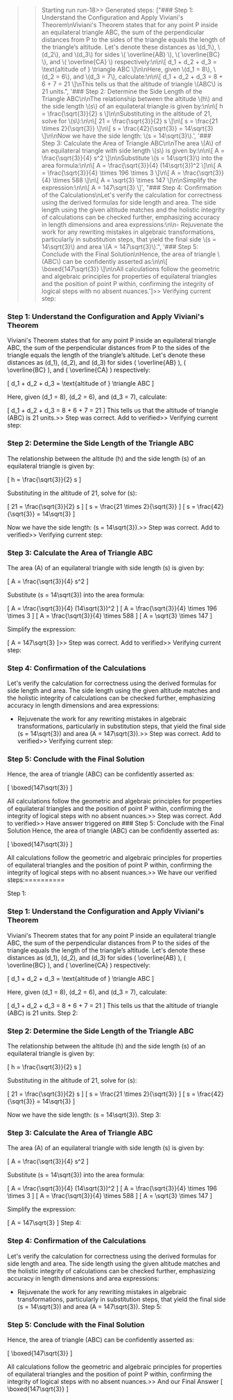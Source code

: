 >> Starting run run-18>> 
Generated steps: 
["### Step 1: Understand the Configuration and Apply Viviani's Theorem\nViviani's Theorem states that for any point P inside an equilateral triangle ABC, the sum of the perpendicular distances from P to the sides of the triangle equals the length of the triangle’s altitude. Let's denote these distances as \\(d_1\\), \\(d_2\\), and \\(d_3\\) for sides \\( \\overline{AB} \\), \\( \\overline{BC} \\), and \\( \\overline{CA} \\) respectively:\n\n\\[ d_1 + d_2 + d_3 = \\text{altitude of } \\triangle ABC \\]\n\nHere, given \\(d_1 = 8\\), \\(d_2 = 6\\), and \\(d_3 = 7\\), calculate:\n\n\\[ d_1 + d_2 + d_3 = 8 + 6 + 7 = 21 \\]\nThis tells us that the altitude of triangle \\(ABC\\) is 21 units.", '### Step 2: Determine the Side Length of the Triangle ABC\n\nThe relationship between the altitude \\(h\\) and the side length \\(s\\) of an equilateral triangle is given by:\n\n\\[ h = \\frac{\\sqrt{3}}{2} s \\]\n\nSubstituting in the altitude of 21, solve for \\(s\\):\n\n\\[ 21 = \\frac{\\sqrt{3}}{2} s \\]\n\\[ s = \\frac{21 \\times 2}{\\sqrt{3}} \\]\n\\[ s = \\frac{42}{\\sqrt{3}} = 14\\sqrt{3} \\]\n\nNow we have the side length: \\(s = 14\\sqrt{3}\\).', '### Step 3: Calculate the Area of Triangle ABC\n\nThe area \\(A\\) of an equilateral triangle with side length \\(s\\) is given by:\n\n\\[ A = \\frac{\\sqrt{3}}{4} s^2 \\]\n\nSubstitute \\(s = 14\\sqrt{3}\\) into the area formula:\n\n\\[ A = \\frac{\\sqrt{3}}{4} (14\\sqrt{3})^2 \\]\n\\[ A = \\frac{\\sqrt{3}}{4} \\times 196 \\times 3 \\]\n\\[ A = \\frac{\\sqrt{3}}{4} \\times 588 \\]\n\\[ A = \\sqrt{3} \\times 147 \\]\n\nSimplify the expression:\n\n\\[ A = 147\\sqrt{3} \\]', "### Step 4: Confirmation of the Calculations\nLet's verify the calculation for correctness using the derived formulas for side length and area. The side length using the given altitude matches and the holistic integrity of calculations can be checked further, emphasizing accuracy in length dimensions and area expressions:\n\n- Rejuvenate the work for any rewriting mistakes in algebraic transformations, particularly in substitution steps, that yield the final side \\(s = 14\\sqrt{3}\\) and area \\(A = 147\\sqrt{3}\\).", '### Step 5: Conclude with the Final Solution\nHence, the area of triangle \\(ABC\\) can be confidently asserted as:\n\n\\[ \\boxed{147\\sqrt{3}} \\]\n\nAll calculations follow the geometric and algebraic principles for properties of equilateral triangles and the position of point P within, confirming the integrity of logical steps with no absent nuances.']>> 
Verifying current step: 
### Step 1: Understand the Configuration and Apply Viviani's Theorem
Viviani's Theorem states that for any point P inside an equilateral triangle ABC, the sum of the perpendicular distances from P to the sides of the triangle equals the length of the triangle’s altitude. Let's denote these distances as \(d_1\), \(d_2\), and \(d_3\) for sides \( \overline{AB} \), \( \overline{BC} \), and \( \overline{CA} \) respectively:

\[ d_1 + d_2 + d_3 = \text{altitude of } \triangle ABC \]

Here, given \(d_1 = 8\), \(d_2 = 6\), and \(d_3 = 7\), calculate:

\[ d_1 + d_2 + d_3 = 8 + 6 + 7 = 21 \]
This tells us that the altitude of triangle \(ABC\) is 21 units.>> 
Step was correct. Add to verified>> 
Verifying current step: 
### Step 2: Determine the Side Length of the Triangle ABC

The relationship between the altitude \(h\) and the side length \(s\) of an equilateral triangle is given by:

\[ h = \frac{\sqrt{3}}{2} s \]

Substituting in the altitude of 21, solve for \(s\):

\[ 21 = \frac{\sqrt{3}}{2} s \]
\[ s = \frac{21 \times 2}{\sqrt{3}} \]
\[ s = \frac{42}{\sqrt{3}} = 14\sqrt{3} \]

Now we have the side length: \(s = 14\sqrt{3}\).>> 
Step was correct. Add to verified>> 
Verifying current step: 
### Step 3: Calculate the Area of Triangle ABC

The area \(A\) of an equilateral triangle with side length \(s\) is given by:

\[ A = \frac{\sqrt{3}}{4} s^2 \]

Substitute \(s = 14\sqrt{3}\) into the area formula:

\[ A = \frac{\sqrt{3}}{4} (14\sqrt{3})^2 \]
\[ A = \frac{\sqrt{3}}{4} \times 196 \times 3 \]
\[ A = \frac{\sqrt{3}}{4} \times 588 \]
\[ A = \sqrt{3} \times 147 \]

Simplify the expression:

\[ A = 147\sqrt{3} \]>> 
Step was correct. Add to verified>> 
Verifying current step: 
### Step 4: Confirmation of the Calculations
Let's verify the calculation for correctness using the derived formulas for side length and area. The side length using the given altitude matches and the holistic integrity of calculations can be checked further, emphasizing accuracy in length dimensions and area expressions:

- Rejuvenate the work for any rewriting mistakes in algebraic transformations, particularly in substitution steps, that yield the final side \(s = 14\sqrt{3}\) and area \(A = 147\sqrt{3}\).>> 
Step was correct. Add to verified>> 
Verifying current step: 
### Step 5: Conclude with the Final Solution
Hence, the area of triangle \(ABC\) can be confidently asserted as:

\[ \boxed{147\sqrt{3}} \]

All calculations follow the geometric and algebraic principles for properties of equilateral triangles and the position of point P within, confirming the integrity of logical steps with no absent nuances.>> 
Step was correct. Add to verified>> 
Have answer triggered on ### Step 5: Conclude with the Final Solution
Hence, the area of triangle \(ABC\) can be confidently asserted as:

\[ \boxed{147\sqrt{3}} \]

All calculations follow the geometric and algebraic principles for properties of equilateral triangles and the position of point P within, confirming the integrity of logical steps with no absent nuances.>> 
We have our verified steps:==========
>> 
Step 1:
### Step 1: Understand the Configuration and Apply Viviani's Theorem
Viviani's Theorem states that for any point P inside an equilateral triangle ABC, the sum of the perpendicular distances from P to the sides of the triangle equals the length of the triangle’s altitude. Let's denote these distances as \(d_1\), \(d_2\), and \(d_3\) for sides \( \overline{AB} \), \( \overline{BC} \), and \( \overline{CA} \) respectively:

\[ d_1 + d_2 + d_3 = \text{altitude of } \triangle ABC \]

Here, given \(d_1 = 8\), \(d_2 = 6\), and \(d_3 = 7\), calculate:

\[ d_1 + d_2 + d_3 = 8 + 6 + 7 = 21 \]
This tells us that the altitude of triangle \(ABC\) is 21 units.
Step 2:
### Step 2: Determine the Side Length of the Triangle ABC

The relationship between the altitude \(h\) and the side length \(s\) of an equilateral triangle is given by:

\[ h = \frac{\sqrt{3}}{2} s \]

Substituting in the altitude of 21, solve for \(s\):

\[ 21 = \frac{\sqrt{3}}{2} s \]
\[ s = \frac{21 \times 2}{\sqrt{3}} \]
\[ s = \frac{42}{\sqrt{3}} = 14\sqrt{3} \]

Now we have the side length: \(s = 14\sqrt{3}\).
Step 3:
### Step 3: Calculate the Area of Triangle ABC

The area \(A\) of an equilateral triangle with side length \(s\) is given by:

\[ A = \frac{\sqrt{3}}{4} s^2 \]

Substitute \(s = 14\sqrt{3}\) into the area formula:

\[ A = \frac{\sqrt{3}}{4} (14\sqrt{3})^2 \]
\[ A = \frac{\sqrt{3}}{4} \times 196 \times 3 \]
\[ A = \frac{\sqrt{3}}{4} \times 588 \]
\[ A = \sqrt{3} \times 147 \]

Simplify the expression:

\[ A = 147\sqrt{3} \]
Step 4:
### Step 4: Confirmation of the Calculations
Let's verify the calculation for correctness using the derived formulas for side length and area. The side length using the given altitude matches and the holistic integrity of calculations can be checked further, emphasizing accuracy in length dimensions and area expressions:

- Rejuvenate the work for any rewriting mistakes in algebraic transformations, particularly in substitution steps, that yield the final side \(s = 14\sqrt{3}\) and area \(A = 147\sqrt{3}\).
Step 5:
### Step 5: Conclude with the Final Solution
Hence, the area of triangle \(ABC\) can be confidently asserted as:

\[ \boxed{147\sqrt{3}} \]

All calculations follow the geometric and algebraic principles for properties of equilateral triangles and the position of point P within, confirming the integrity of logical steps with no absent nuances.>> 
And our Final Answer
\[ \boxed{147\sqrt{3}} \]
